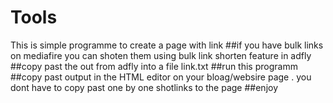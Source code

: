 # Tools
This is simple programme to create a page with link
##if you have bulk links on mediafire you can shoten them using  bulk link shorten feature in adfly
##copy past the out from adfly into a file link.txt
##run this programm
##copy past output in the HTML editor on your bloag/websire page . you dont have to copy past one by one shotlinks to the page
##enjoy



